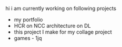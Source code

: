 hi i am currently working on following projects
- my portfolio
- HCR on NCC architecture on DL
- this project I make for my collage project
- games - 1jq
